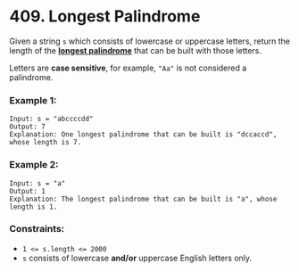 # 409. Longest Palindrome

Given a string `s` which consists of lowercase or uppercase letters, return the length of the **[longest palindrome](https://leetcode.com/problems/longest-palindrome/description/#:~:text=of%20the%20longest-,palindrome,-Palindrome)** that can be built with those letters.

Letters are **case sensitive**, for example, `"Aa"` is not considered a palindrome.

### Example 1:

```text
Input: s = "abccccdd"
Output: 7
Explanation: One longest palindrome that can be built is "dccaccd", whose length is 7.
```

### Example 2:

```text
Input: s = "a"
Output: 1
Explanation: The longest palindrome that can be built is "a", whose length is 1.
```

### Constraints:

- `1 <= s.length <= 2000`
- `s` consists of lowercase **and/or** uppercase English letters only.
